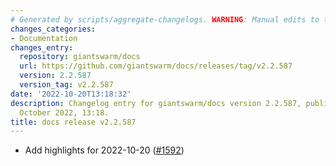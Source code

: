 ```yaml
---
# Generated by scripts/aggregate-changelogs. WARNING: Manual edits to this files will be overwritten.
changes_categories:
- Documentation
changes_entry:
  repository: giantswarm/docs
  url: https://github.com/giantswarm/docs/releases/tag/v2.2.587
  version: 2.2.587
  version_tag: v2.2.587
date: '2022-10-20T13:18:32'
description: Changelog entry for giantswarm/docs version 2.2.587, published on 20
  October 2022, 13:18.
title: docs release v2.2.587
---
```


- Add highlights for 2022-10-20 ([#1592](https://github.com/giantswarm/docs/pull/1592))
